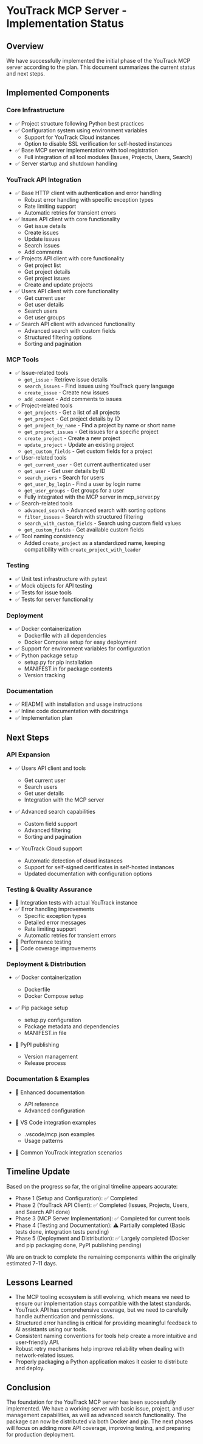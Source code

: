 # YouTrack MCP Server - Implementation Status

## Overview

We have successfully implemented the initial phase of the YouTrack MCP server according to the plan. This document summarizes the current status and next steps.

## Implemented Components

### Core Infrastructure

- ✅ Project structure following Python best practices
- ✅ Configuration system using environment variables
  - Support for YouTrack Cloud instances
  - Option to disable SSL verification for self-hosted instances
- ✅ Base MCP server implementation with tool registration
  - Full integration of all tool modules (Issues, Projects, Users, Search)
- ✅ Server startup and shutdown handling

### YouTrack API Integration

- ✅ Base HTTP client with authentication and error handling
  - Robust error handling with specific exception types
  - Rate limiting support
  - Automatic retries for transient errors
- ✅ Issues API client with core functionality
  - Get issue details
  - Create issues
  - Update issues
  - Search issues
  - Add comments
- ✅ Projects API client with core functionality
  - Get project list
  - Get project details
  - Get project issues
  - Create and update projects
- ✅ Users API client with core functionality
  - Get current user
  - Get user details
  - Search users
  - Get user groups
- ✅ Search API client with advanced functionality
  - Advanced search with custom fields
  - Structured filtering options
  - Sorting and pagination

### MCP Tools

- ✅ Issue-related tools
  - `get_issue` - Retrieve issue details
  - `search_issues` - Find issues using YouTrack query language
  - `create_issue` - Create new issues
  - `add_comment` - Add comments to issues
- ✅ Project-related tools
  - `get_projects` - Get a list of all projects
  - `get_project` - Get project details by ID
  - `get_project_by_name` - Find a project by name or short name
  - `get_project_issues` - Get issues for a specific project
  - `create_project` - Create a new project
  - `update_project` - Update an existing project
  - `get_custom_fields` - Get custom fields for a project
- ✅ User-related tools
  - `get_current_user` - Get current authenticated user
  - `get_user` - Get user details by ID
  - `search_users` - Search for users
  - `get_user_by_login` - Find a user by login name
  - `get_user_groups` - Get groups for a user
  - Fully integrated with the MCP server in mcp_server.py
- ✅ Search-related tools
  - `advanced_search` - Advanced search with sorting options
  - `filter_issues` - Search with structured filtering
  - `search_with_custom_fields` - Search using custom field values
  - `get_custom_fields` - Get available custom fields
- ✅ Tool naming consistency
  - Added `create_project` as a standardized name, keeping compatibility with `create_project_with_leader`

### Testing

- ✅ Unit test infrastructure with pytest
- ✅ Mock objects for API testing
- ✅ Tests for issue tools
- ✅ Tests for server functionality

### Deployment

- ✅ Docker containerization
  - Dockerfile with all dependencies
  - Docker Compose setup for easy deployment
- ✅ Support for environment variables for configuration
- ✅ Python package setup
  - setup.py for pip installation
  - MANIFEST.in for package contents
  - Version tracking

### Documentation

- ✅ README with installation and usage instructions
- ✅ Inline code documentation with docstrings
- ✅ Implementation plan

## Next Steps

### API Expansion

- ✅ Users API client and tools
  - Get current user
  - Search users
  - Get user details
  - Integration with the MCP server
  
- ✅ Advanced search capabilities
  - Custom field support
  - Advanced filtering
  - Sorting and pagination

- ✅ YouTrack Cloud support
  - Automatic detection of cloud instances
  - Support for self-signed certificates in self-hosted instances
  - Updated documentation with configuration options

### Testing & Quality Assurance

- 🔲 Integration tests with actual YouTrack instance
- ✅ Error handling improvements
  - Specific exception types
  - Detailed error messages
  - Rate limiting support
  - Automatic retries for transient errors
- 🔲 Performance testing
- 🔲 Code coverage improvements

### Deployment & Distribution

- ✅ Docker containerization
  - Dockerfile
  - Docker Compose setup
  
- ✅ Pip package setup
  - setup.py configuration
  - Package metadata and dependencies
  - MANIFEST.in file
  
- 🔲 PyPI publishing
  - Version management
  - Release process

### Documentation & Examples

- 🔲 Enhanced documentation
  - API reference
  - Advanced configuration
  
- 🔲 VS Code integration examples
  - .vscode/mcp.json examples
  - Usage patterns
  
- 🔲 Common YouTrack integration scenarios

## Timeline Update

Based on the progress so far, the original timeline appears accurate:

- Phase 1 (Setup and Configuration): ✅ Completed
- Phase 2 (YouTrack API Client): ✅ Completed (Issues, Projects, Users, and Search API done)
- Phase 3 (MCP Server Implementation): ✅ Completed for current tools
- Phase 4 (Testing and Documentation): ⚠️ Partially completed (Basic tests done, integration tests pending)
- Phase 5 (Deployment and Distribution): ✅ Largely completed (Docker and pip packaging done, PyPI publishing pending)

We are on track to complete the remaining components within the originally estimated 7-11 days.

## Lessons Learned

- The MCP tooling ecosystem is still evolving, which means we need to ensure our implementation stays compatible with the latest standards.
- YouTrack API has comprehensive coverage, but we need to carefully handle authentication and permissions.
- Structured error handling is critical for providing meaningful feedback to AI assistants using our tools.
- Consistent naming conventions for tools help create a more intuitive and user-friendly API.
- Robust retry mechanisms help improve reliability when dealing with network-related issues.
- Properly packaging a Python application makes it easier to distribute and deploy.

## Conclusion

The foundation for the YouTrack MCP server has been successfully implemented. We have a working server with basic issue, project, and user management capabilities, as well as advanced search functionality. The package can now be distributed via both Docker and pip. The next phases will focus on adding more API coverage, improving testing, and preparing for production deployment. 